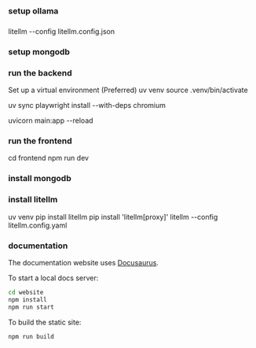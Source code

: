 ### setup ollama

###
litellm --config litellm.config.json

### setup mongodb

### run the backend
Set up a virtual environment (Preferred)
uv venv
source .venv/bin/activate

uv sync
playwright install --with-deps chromium

uvicorn main:app --reload

### run the frontend
cd frontend
npm run dev

### install mongodb


### install litellm
uv venv
pip install litellm
pip install 'litellm[proxy]'
 litellm --config litellm.config.yaml

### documentation
The documentation website uses [Docusaurus](https://docusaurus.io).

To start a local docs server:
```bash
cd website
npm install
npm run start
```

To build the static site:
```bash
npm run build
```
